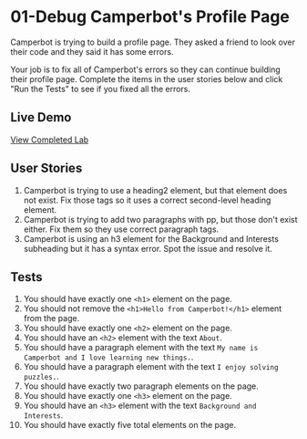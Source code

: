 # 01-Debug Camperbot's Profile Page

Camperbot is trying to build a profile page. They asked a friend to look over their code and they said it has some errors.

Your job is to fix all of Camperbot's errors so they can continue building their profile page. Complete the items in the user stories below and click "Run the Tests" to see if you fixed all the errors.

## Live Demo
[View Completed Lab](https://jjotteson1.github.io/FreeCodeCamp-labs/HTML/01-Debug-Camperbot's-Profile-Page/index.html)

## User Stories
1. Camperbot is trying to use a heading2 element, but that element does not exist. Fix those tags so it uses a correct second-level heading element.
2. Camperbot is trying to add two paragraphs with pp, but those don't exist either. Fix them so they use correct paragraph tags.
3. Camperbot is using an h3 element for the Background and Interests subheading but it has a syntax error. Spot the issue and resolve it.

## Tests
1. You should have exactly one `<h1>` element on the page.
2. You should not remove the `<h1>Hello from Camperbot!</h1>` element from the page.
3. You should have exactly one `<h2>` element on the page.
4. You should have an `<h2>` element with the text `About`.
5. You should have a paragraph element with the text `My name is Camperbot and I love learning new things.`.
6. You should have a paragraph element with the text `I enjoy solving puzzles.`.
7. You should have exactly two paragraph elements on the page.
8. You should have exactly one `<h3>` element on the page.
9. You should have an `<h3>` element with the text `Background and Interests`.
10. You should have exactly five total elements on the page.
